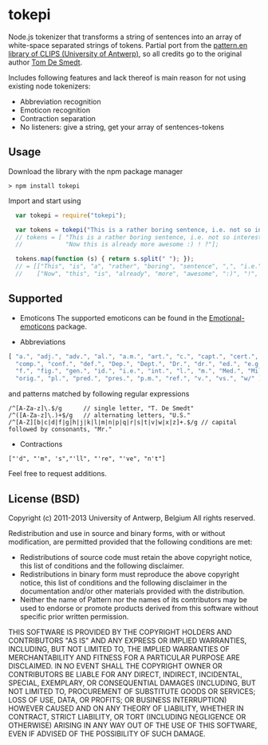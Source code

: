 tokepi
======

Node.js tokenizer that transforms a string of sentences into an array of white-space separated strings of tokens. Partial port from the [pattern.en library of CLIPS (University of Antwerp)](http://www.clips.ua.ac.be/pages/pattern-en), so all credits go to the original author [Tom De Smedt](http://organisms.be).

Includes following features and lack thereof is main reason for not using existing node tokenizers:

* Abbreviation recognition
* Emoticon recognition
* Contraction separation
* No listeners: give a string, get your array of sentences-tokens


Usage
-----
Download the library with the npm package manager


    > npm install tokepi


Import and start using

```javascript
  var tokepi = require("tokepi");

  var tokens = tokepi("This is a rather boring sentence, i.e. not so interesting. Now this is already more awesome:)!?");
  // tokens = [ "This is a rather boring sentence, i.e. not so interesting .",
  //            "Now this is already more awesome :) ! ?"];

  tokens.map(function (s) { return s.split(" "); });
  // = [["This", "is", "a", "rather", "boring", "sentence", ",", "i.e.", "not", "so", "interesting", "."],
  //    ["Now", "this", "is", "already", "more", "awesome", ":)", "!", "?"]];
```

Supported
---------
* Emoticons
The supported emoticons can be found in the [Emotional-emoticons](https://github.com/ticup/emotional-emoticons.git) package.

* Abbreviations
```javascript
[ "a.", "adj.", "adv.", "al.", "a.m.", "art.", "c.", "capt.", "cert.", "cf.", "col.", "Col.", 
  "comp.", "conf.", "def.", "Dep.", "Dept.", "Dr.", "dr.", "ed.", "e.g.", "esp.", "etc.", "ex.", 
  "f.", "fig.", "gen.", "id.", "i.e.", "int.", "l.", "m.", "Med.", "Mil.", "Mr.", "n.", "n.q.", 
  "orig.", "pl.", "pred.", "pres.", "p.m.", "ref.", "v.", "vs.", "w/" ]
```

and patterns matched by following regular expressions

```
/^[A-Za-z]\.$/g      // single letter, "T. De Smedt"
/^([A-Za-z]\.)+$/g   // alternating letters, "U.S."
/^[A-Z][b|c|d|f|g|h|j|k|l|m|n|p|q|r|s|t|v|w|x|z]+.$/g // capital followed by consonants, "Mr."
```

* Contractions
```
["'d", "'m", 's","'ll", "'re", "'ve", "n't"]
```

Feel free to request additions.


License (BSD)
-------------
Copyright (c) 2011-2013 University of Antwerp, Belgium
All rights reserved.

Redistribution and use in source and binary forms, with or without
modification, are permitted provided that the following conditions are met:

  * Redistributions of source code must retain the above copyright
    notice, this list of conditions and the following disclaimer.
  * Redistributions in binary form must reproduce the above copyright 
    notice, this list of conditions and the following disclaimer in
    the documentation and/or other materials provided with the
    distribution.
  * Neither the name of Pattern nor the names of its
    contributors may be used to endorse or promote products
    derived from this software without specific prior written
    permission.

THIS SOFTWARE IS PROVIDED BY THE COPYRIGHT HOLDERS AND CONTRIBUTORS
"AS IS" AND ANY EXPRESS OR IMPLIED WARRANTIES, INCLUDING, BUT NOT
LIMITED TO, THE IMPLIED WARRANTIES OF MERCHANTABILITY AND FITNESS
FOR A PARTICULAR PURPOSE ARE DISCLAIMED. IN NO EVENT SHALL THE
COPYRIGHT OWNER OR CONTRIBUTORS BE LIABLE FOR ANY DIRECT, INDIRECT,
INCIDENTAL, SPECIAL, EXEMPLARY, OR CONSEQUENTIAL DAMAGES (INCLUDING,
BUT NOT LIMITED TO, PROCUREMENT OF SUBSTITUTE GOODS OR SERVICES;
LOSS OF USE, DATA, OR PROFITS; OR BUSINESS INTERRUPTION) HOWEVER
CAUSED AND ON ANY THEORY OF LIABILITY, WHETHER IN CONTRACT, STRICT
LIABILITY, OR TORT (INCLUDING NEGLIGENCE OR OTHERWISE) ARISING IN
ANY WAY OUT OF THE USE OF THIS SOFTWARE, EVEN IF ADVISED OF THE
POSSIBILITY OF SUCH DAMAGE.

